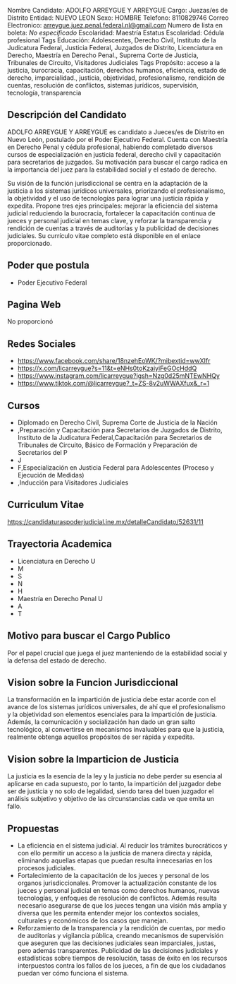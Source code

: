 Nombre Candidato: ADOLFO ARREYGUE Y ARREYGUE
Cargo: Juezas/es de Distrito
Entidad: NUEVO LEON
Sexo: HOMBRE
Telefono: 8110829746
Correo Electronico: arreygue.juez.penal.federal.nl@gmail.com
Numero de lista en boleta: *No especificado*
Escolaridad: Maestría
Estatus Escolaridad: Cédula profesional
Tags Educación: Adolescentes, Derecho Civil, Instituto de la Judicatura Federal, Justicia Federal, Juzgados de Distrito, Licenciatura en Derecho, Maestría en Derecho Penal., Suprema Corte de Justicia, Tribunales de Circuito, Visitadores Judiciales
Tags Propósito: acceso a la justicia, burocracia, capacitación, derechos humanos, eficiencia, estado de derecho, imparcialidad., justicia, objetividad, profesionalismo, rendición de cuentas, resolución de conflictos, sistemas jurídicos, supervisión, tecnología, transparencia


## Descripción del Candidato 

ADOLFO ARREYGUE Y ARREYGUE es candidato a Jueces/es de Distrito en Nuevo León, postulado por el Poder Ejecutivo Federal. Cuenta con Maestría en Derecho Penal y cédula profesional, habiendo completado diversos cursos de especialización en justicia federal, derecho civil y capacitación para secretarios de juzgados. Su motivación para buscar el cargo radica en la importancia del juez para la estabilidad social y el estado de derecho.

Su visión de la función jurisdiccional se centra en la adaptación de la justicia a los sistemas jurídicos universales, priorizando el profesionalismo, la objetividad y el uso de tecnologías para lograr una justicia rápida y expedita. Propone tres ejes principales: mejorar la eficiencia del sistema judicial reduciendo la burocracia, fortalecer la capacitación continua de jueces y personal judicial en temas clave, y reforzar la transparencia y rendición de cuentas a través de auditorías y la publicidad de decisiones judiciales. Su currículo vitae completo está disponible en el enlace proporcionado.


## Poder que postula

- Poder Ejecutivo Federal


## Pagina Web

No proporcionó


## Redes Sociales

- https://www.facebook.com/share/18nzehEoWK/?mibextid=wwXIfr
- https://x.com/licarreygue?s=11&t=eNHs0toKzaiyiFeGOcHddQ
- https://www.instagram.com/licarreygue?igsh=Nzg0d25mNTEwNHQy
- https://www.tiktok.com/@licarreygue?_t=ZS-8v2uWWAXfux&_r=1


## Cursos

- Diplomado en Derecho Civil, Suprema Corte de Justicia de la Nación
- ,Preparación y Capacitación para Secretarios de Juzgados de Distrito, Instituto de la Judicatura Federal,Capacitación para Secretarios de Tribunales de Circuito, Básico de Formación y Preparación de Secretarios del P
- J
- F,Especialización en Justicia Federal para Adolescentes (Proceso y Ejecución de Medidas)
- ,Inducción para Visitadores Judiciales


## Curriculum Vitae

https://candidaturaspoderjudicial.ine.mx/detalleCandidato/52631/11


## Trayectoria Academica

- Licenciatura en Derecho U
- M
- S
- N
- H
- Maestría en Derecho Penal U
- A
- T


## Motivo para buscar el Cargo Publico

Por el papel crucial que juega el juez manteniendo de la estabilidad social y la defensa del estado de derecho.


## Vision sobre la Funcion Jurisdiccional

La transformación en la impartición de justicia debe estar acorde con el avance de los sistemas jurídicos universales, de ahí que el profesionalismo y la objetividad son elementos esenciales para la impartición de justicia. Además, la comunicación y socialización han dado un gran salto tecnológico, al convertirse en mecanismos invaluables para que la justicia, realmente obtenga aquellos propósitos de ser rápida y expedita.


## Vision sobre la Imparticion de Justicia

La justicia es la esencia de la ley y la justicia no debe perder su esencia al aplicarse en cada supuesto, por lo tanto, la impartición del juzgador debe ser de justicia y no solo de legalidad, siendo tarea del buen juzgador el análisis subjetivo y objetivo de las circunstancias cada ve que emita un fallo.


## Propuestas

- La eficiencia en el sistema judicial. Al reducir los trámites burocráticos y con ello permitir un acceso a la justicia de manera directa y rápida, eliminando aquellas etapas que puedan resulta innecesarias en los procesos judiciales.
- Fortalecimiento de la capacitación de los jueces y personal de los organos jurisdiccionales. Promover la actualización constante de los jueces y personal judicial en temas como derechos humanos, nuevas tecnologías, y enfoques de resolución de conflictos. Además resulta necesario asegurarse de que los jueces tengan una visión más amplia y diversa que les permita entender mejor los contextos sociales, culturales y económicos de los casos que manejan.
- Reforzamiento de la transparencia y la rendición de cuentas, por medio de auditorías y vigilancia pública, creando mecanismos de supervisión que aseguren que las decisiones judiciales sean imparciales, justas, pero además transparentes. Publicidad de las decisiones judiciales y estadísticas sobre tiempos de resolución, tasas de éxito en los recursos interpuestos contra los fallos de los jueces, a fin de que los ciudadanos puedan ver cómo funciona el sistema.

